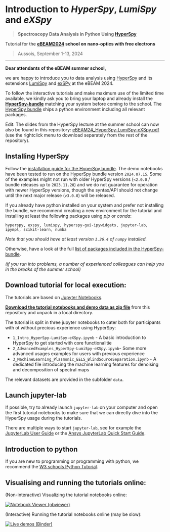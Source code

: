# Introduction to *HyperSpy*, *LumiSpy* and *eXSpy*

> **Spectroscopy Data Analysis in Python Using [HyperSpy](https://hyperspy.org)**

Tutorial for the **[eBEAM2024](https://ebeam2024.sciencesconf.org/) school on nano-optics with free electrons**

> Aussois, September 1-13, 2024

---------------

**Dear attendants of the eBEAM summer school,**

we are happy to introduce you to data analysis using [HyperSpy](https://hyperspy.org) and its extensions [LumiSpy](https://lumispy.org) and [exSPy](https://hyperspy.org/exspy) at the eBEAM 2024. 

To follow the interactive tutorials and make maximum use of the limited time available, we kindly ask you to bring your laptop and already install the **[HyperSpy-bundle](https://hyperspy.org/hyperspy-bundle/)** matching your system before coming to the school. The [HyperSpy bundle](https://hyperspy.org/hyperspy-bundle/) ships a python environment including all relevant packages.

Edit: The slides from the HyperSpy lecture at the summer school can now also be found in this repository: [eBEAM24_HyperSpy-LumiSpy-eXSpy.pdf](eBEAM24_HyperSpy-LumiSpy-eXSpy.pdf) (use the rightclick menu to download separately from the rest of the repository).

## Installing HyperSpy

Follow the [installation guide for the HyperSpy bundle](https://hyperspy.org/hyperspy-bundle/install.html). The demo notebooks have been tested to run on the HyperSpy bundle version `2024.07.15`. Some of the examples might not run with older HyperSpy versions (`<2.0.0` / bundle releases up to `2023.11.20`) and we do not guarantee for operation with newer HyperSpy versions, though the syntax/API should not change until the next major release (`v3.0.0`) will be released.

If you already have python installed on your system and prefer not installing the bundle, we recommend creating a new environment for the tutorial and installing at least the following packages using *pip* or *conda*:

``hyperspy, exspy, lumispy, hyperspy-gui-ipywidgets, jupyter-lab, ipympl, scikit-learn, numba``

*Note that you should have at least version `1.26.4` of `numpy` installed.*

Otherwise, have a look at the full [list of packages included in the HyperSpy-bundle](https://hyperspy.org/hyperspy-bundle/index.html#included-software-and-libraries).

*(if you run into problems, a number of experienced colleagues can help you in the breaks of the summer school)*

## Download tutorial for local execution:

The tutorials are based on [Jupyter Notebooks](http://jupyter.org/).

**[Download the tutorial notebooks and demo data as zip file](https://github.com/LumiSpy/eBEAM2024-Tutorial/archive/refs/heads/main.zip)** from this repository and unpack in a local directory.

The tutorial is split in three jupyter notebooks to cater both for participants with ot without precious experience using HyperSpy:
- `1_Intro_HyperSpy-LumiSpy-eXSpy.ipynb` - A basic introduction to HyperSpy to get started with core functionalitie
- `2_AdvancedExamples_HyperSpy-LumiSpy-eXSpy.ipynb`- Some more advanced usages examples for users with previous experience
- `3_MachineLearning_Plasmonic_EELS_BlindSourceSeparation.ipynb` - A dedicated file introducing the machine learning features for denoising and decomposition of spectral maps

The relevant datasets are provided in the subfolder `data`.

## Launch jupyter-lab

If possible, try to already launch `jupyter-lab` on your computer and open the first tutorial notebooks to make sure that we can directly dive into the HyperSpy usage during the tutorials.

There are multiple ways to start `jupyter-lab`, see for example the [JupyterLab User Guide](https://jupyterlab.readthedocs.io/en/stable/getting_started/starting.html) or the [Ansys JupyterLab Quick Start Guide](https://developer.ansys.com/blog/jupyterlab-quick-start).

## Introduction to python

If you are new to programming or programming with python, we recommend the [W3 schools Python Tutorial](https://www.w3schools.com/python/default.asp).


## Visualising and running the tutorials online:

(Non-interactive) Visualizing the tutorial notebooks online:

[![Notebook Viewer (nbviewer)](https://raw.githubusercontent.com/jupyter/design/master/logos/Badges/nbviewer_badge.svg?sanitize=true)](https://nbviewer.org/github/lumispy/eBEAM2024-Tutorial/tree/main/)

(Interactive) Running the tutorial notebooks online (may be slow):

[![Live demos (Binder)](https://mybinder.org/badge.svg)](https://mybinder.org/v2/gh/lumispy/eBEAM2024-Tutorial/main)
